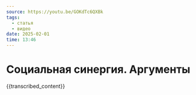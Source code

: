 ```yaml
---
source: https://youtu.be/GOKdTc6QXBk
tags:
  - статья
  - видео
date: 2025-02-01
time: 13:46
---
```


# Социальная синергия. Аргументы

{{transcribed_content}}